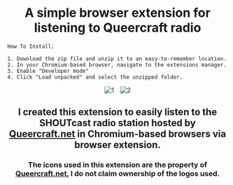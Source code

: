 <div align="center">
  <h1>A simple browser extension for listening to Queercraft radio</h1>
</div>

~~~~~~~~~~~~~~~~~~~~~~~~~~~~~~~~~~~~~~~~~~~~~~~~~~~~~~~~~~~~~~~~~~~~~~~~~~~~~~~~~~~~
How To Install:

1. Download the zip file and unzip it to an easy-to-remember location.
2. In your Chromium-based browser, navigate to the extensions manager.
3. Enable "Developer mode"
4. Click "Load unpacked" and select the unzipped folder.
~~~~~~~~~~~~~~~~~~~~~~~~~~~~~~~~~~~~~~~~~~~~~~~~~~~~~~~~~~~~~~~~~~~~~~~~~~~~~~~~~~~~

<div align="center">
  <img src="https://github.com/user-attachments/assets/cf59b864-fed6-4cad-847f-dad6de316e1e" alt="1" style="margin-right: 10px;">
  <img src="https://github.com/user-attachments/assets/752ebf33-1c01-4330-8a2e-d418aefc1d2a" alt="2">
</div>

<div align="center">
  <h2>I created this extension to easily listen to the SHOUTcast radio station hosted by <a href="https://www.queercraft.net/radio">Queercraft.net</a> in Chromium-based browsers via browser extension.</h2>
</div>

<div align="center">
  <h3>The icons used in this extension are the property of <a href="https://www.queercraft.net">Queercraft.net</a>, I do not claim ownership of the logos used.</h3>
</div>
